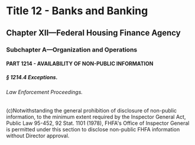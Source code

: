 
# Title 12 - Banks and Banking
## Chapter XII—Federal Housing Finance Agency
### Subchapter A—Organization and Operations
#### PART 1214 - AVAILABILITY OF NON-PUBLIC INFORMATION
##### § 1214.4 Exceptions.
###### Law Enforcement Proceedings.

(c)Notwithstanding the general prohibition of disclosure of non-public information, to the minimum extent required by the Inspector General Act, Public Law 95-452, 92 Stat. 1101 (1978), FHFA's Office of Inspector General is permitted under this section to disclose non-public FHFA information without Director approval.
